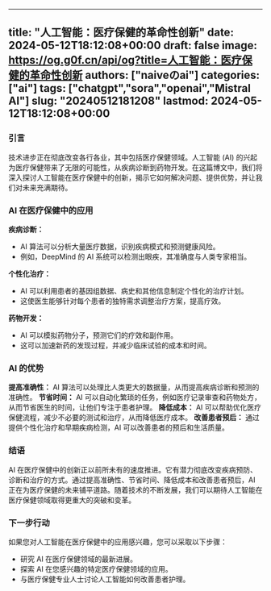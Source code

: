 
---
title: "人工智能：医疗保健的革命性创新"
date: 2024-05-12T18:12:08+00:00
draft: false
image: https://og.g0f.cn/api/og?title=人工智能：医疗保健的革命性创新
authors: ["naiveのai"]
categories: ["ai"]
tags: ["chatgpt","sora","openai","Mistral AI"]
slug: "20240512181208"
lastmod: 2024-05-12T18:12:08+00:00
---
### 引言

技术进步正在彻底改变各行各业，其中包括医疗保健领域。人工智能 (AI) 的兴起为医疗保健带来了无限的可能性，从疾病诊断到药物开发。在这篇博文中，我们将深入探讨人工智能在医疗保健中的创新，揭示它如何解决问题、提供优势，并让我们对未来充满期待。

### AI 在医疗保健中的应用

**疾病诊断：**
- AI 算法可以分析大量医疗数据，识别疾病模式和预测健康风险。
- 例如，DeepMind 的 AI 系统可以检测出眼疾，其准确度与人类专家相当。

**个性化治疗：**
- AI 可以利用患者的基因组数据、病史和其他信息制定个性化的治疗计划。
- 这使医生能够针对每个患者的独特需求调整治疗方案，提高疗效。

**药物开发：**
- AI 可以模拟药物分子，预测它们的疗效和副作用。
- 这可以加速新药的发现过程，并减少临床试验的成本和时间。

### AI 的优势

**提高准确性：** AI 算法可以处理比人类更大的数据量，从而提高疾病诊断和预测的准确性。
**节省时间：** AI 可以自动化繁琐的任务，例如医疗记录审查和药物处方，从而节省医生的时间，让他们专注于患者护理。
**降低成本：** AI 可以帮助优化医疗保健流程，减少不必要的测试和治疗，从而降低医疗成本。
**改善患者预后：** 通过提供个性化治疗和早期疾病检测，AI 可以改善患者的预后和生活质量。

### 结语

AI 在医疗保健中的创新正以前所未有的速度推进。它有潜力彻底改变疾病预防、诊断和治疗的方式。通过提高准确性、节省时间、降低成本和改善患者预后，AI 正在为医疗保健的未来铺平道路。随着技术的不断发展，我们可以期待人工智能在医疗保健领域取得更重大的突破和变革。

### 下一步行动

如果您对人工智能在医疗保健中的应用感兴趣，您可以采取以下步骤：

* 研究 AI 在医疗保健领域的最新进展。
* 探索 AI 在您感兴趣的特定医疗保健领域的应用。
* 与医疗保健专业人士讨论人工智能如何改善患者护理。